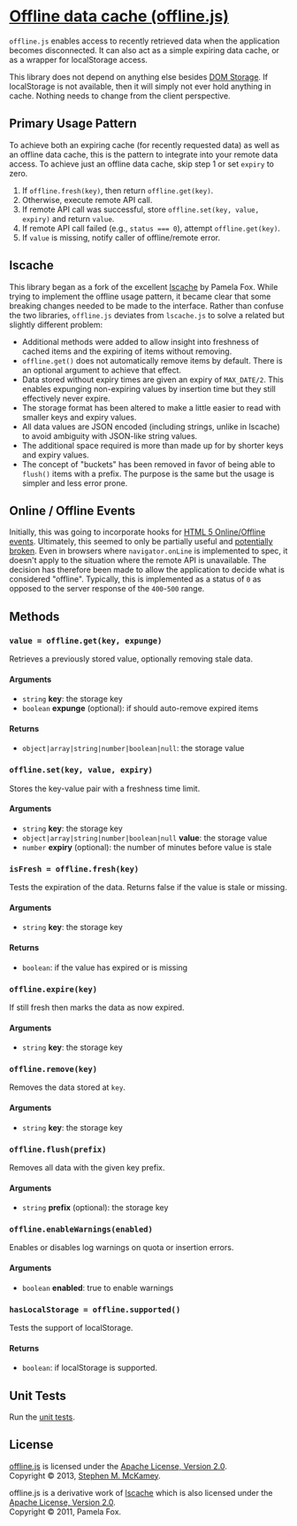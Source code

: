 [Offline data cache (offline.js)](http://github.com/mckamey/offline-js)
=======================================================================

`offline.js` enables access to recently retrieved data when the application becomes disconnected.
It can also act as a simple expiring data cache, or as a wrapper for localStorage access.

This library does not depend on anything else besides [DOM Storage](https://developer.mozilla.org/en-US/docs/Web/Guide/API/DOM/Storage).
If localStorage is not available, then it will simply not ever hold anything in cache. Nothing needs to change from the client perspective.

Primary Usage Pattern
---------------------

To achieve both an expiring cache (for recently requested data) as well as an offline data cache, this is the pattern to integrate into your remote data access.
To achieve just an offline data cache, skip step 1 or set `expiry` to zero.

1. If `offline.fresh(key)`, then return `offline.get(key)`.
2. Otherwise, execute remote API call.
3. If remote API call was successful, store `offline.set(key, value, expiry)` and return `value`.
4. If remote API call failed (e.g., `status === 0`), attempt `offline.get(key)`.
5. If `value` is missing, notify caller of offline/remote error.

lscache
-------

This library began as a fork of the excellent [lscache](https://github.com/pamelafox/lscache) by Pamela Fox.
While trying to implement the offline usage pattern, it became clear that some breaking changes needed to be made to the interface.
Rather than confuse the two libraries, `offline.js` deviates from `lscache.js` to solve a related but slightly different problem:

- Additional methods were added to allow insight into freshness of cached items and the expiring of items without removing.
- `offline.get()` does not automatically remove items by default.
There is an optional argument to achieve that effect.
- Data stored without expiry times are given an expiry of `MAX_DATE/2`.
This enables expunging non-expiring values by insertion time but they still effectively never expire.
- The storage format has been altered to make a little easier to read with smaller keys and expiry values.
- All data values are JSON encoded (including strings, unlike in lscache) to avoid ambiguity with JSON-like string values.
- The additional space required is more than made up for by shorter keys and expiry values.
- The concept of "buckets" has been removed in favor of being able to `flush()` items with a prefix.
The purpose is the same but the usage is simpler and less error prone.

Online / Offline Events
-----------------------

Initially, this was going to incorporate hooks for [HTML 5 Online/Offline events](https://developer.mozilla.org/en-US/docs/Online_and_offline_events).
Ultimately, this seemed to only be partially useful and [potentially broken](http://remysharp.com/2011/04/19/broken-offline-support/).
Even in browsers where `navigator.onLine` is implemented to spec, it doesn't apply to the situation where the remote API is unavailable.
The decision has therefore been made to allow the application to decide what is considered "offline".
Typically, this is implemented as a status of `0` as opposed to the server response of the `400`-`500` range.

Methods
-------

### `value = offline.get(key, expunge)`

Retrieves a previously stored value, optionally removing stale data.

#### Arguments

- `string` **key**: the storage key
- `boolean` **expunge** (optional): if should auto-remove expired items

#### Returns

- `object|array|string|number|boolean|null`: the storage value

### `offline.set(key, value, expiry)`

Stores the key-value pair with a freshness time limit.

#### Arguments

- `string` **key**: the storage key
- `object|array|string|number|boolean|null` **value**: the storage value
- `number` **expiry** (optional): the number of minutes before value is stale

### `isFresh = offline.fresh(key)`

Tests the expiration of the data. Returns false if the value is stale or missing.

#### Arguments

- `string` **key**: the storage key

#### Returns

- `boolean`: if the value has expired or is missing

### `offline.expire(key)`

If still fresh then marks the data as now expired.

#### Arguments

- `string` **key**: the storage key

### `offline.remove(key)`

Removes the data stored at `key`.

#### Arguments

- `string` **key**: the storage key

### `offline.flush(prefix)`

Removes all data with the given key prefix.

#### Arguments

- `string` **prefix** (optional): the storage key

### `offline.enableWarnings(enabled)`

Enables or disables log warnings on quota or insertion errors.

#### Arguments

- `boolean` **enabled**: true to enable warnings

### `hasLocalStorage = offline.supported()`

Tests the support of localStorage.

#### Returns

- `boolean`: if localStorage is supported.

Unit Tests
----------

Run the [unit tests](http://mckamey.github.io/offline-js/test/unit.html).

License
-------

[offline.js](http://github.com/mckamey/offline-js) is licensed under the [Apache License, Version 2.0](http://www.apache.org/licenses/LICENSE-2.0).  
Copyright &copy; 2013, [Stephen M. McKamey](http://mck.me).

offline.js is a derivative work of [lscache](https://github.com/pamelafox/lscache) which is also licensed under the [Apache License, Version 2.0](http://www.apache.org/licenses/LICENSE-2.0).  
Copyright &copy; 2011, Pamela Fox.